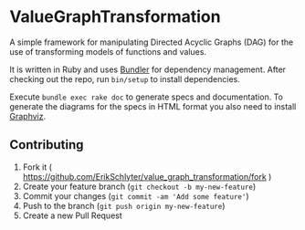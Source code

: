 # ValueGraphTransformation

A simple framework for manipulating Directed Acyclic Graphs (DAG) for the use of
transforming models of functions and values.

It is written in Ruby and uses [Bundler](http://bundler.io/) for dependency
management. After checking out the repo, run `bin/setup` to install
dependencies.

Execute `bundle exec rake doc` to generate specs and documentation. To generate
the diagrams for the specs in HTML format you also need to install
[Graphviz](http://www.graphviz.org).

## Contributing

1. Fork it ( https://github.com/ErikSchlyter/value_graph_transformation/fork )
2. Create your feature branch (`git checkout -b my-new-feature`)
3. Commit your changes (`git commit -am 'Add some feature'`)
4. Push to the branch (`git push origin my-new-feature`)
5. Create a new Pull Request
